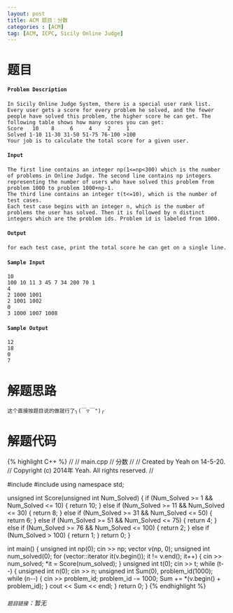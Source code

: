 ```yaml
---
layout: post
title: ACM 题目：分数
categories : [ACM]
tag: [ACM, ICPC, Sicily Online Judge]
---
```


# 题目

#### `Problem Description`
	In Sicily Online Judge System, there is a special user rank list. Every user gets a score for every problem he solved, and the fewer people have solved this problem, the higher score he can get. The following table shows how many scores you can get:
	Score   10    8     6     4     2     1
	Solved 1-10 11-30 31-50 51-75 76-100 >100
	Your job is to calculate the total score for a given user.

#### `Input`
	The first line contains an integer np(1<=np<300) which is the number of problems in Online Judge. The second line contains np integers representing the number of users who have solved this problem from problem 1000 to problem 1000+np-1.
	The third line contains an integer t(t<=10), which is the number of test cases.
	Each test case begins with an integer n, which is the number of problems the user has solved. Then it is followed by n distinct integers which are the problem ids. Problem id is labeled from 1000.

#### `Output`
	for each test case, print the total score he can get on a single line.

#### `Sample Input`
	10
	100 10 11 3 45 7 34 200 70 1
	4
	2 1000 1001
	2 1001 1002
	0
	3 1000 1007 1008

#### `Sample Output`
	12
	18
	0
	7

# 解题思路
	这个直接按题目说的做就行了╮(￣▽￣")╭

# 解题代码

<!--lint disable-->

{% highlight C++ %}
//
//  main.cpp
//  分数
//
//  Created by Yeah on 14-5-20.
//  Copyright (c) 2014年 Yeah. All rights reserved.
//

#include <iostream>
#include <vector>
using namespace std;

unsigned int Score(unsigned int Num_Solved)
{
    if (Num_Solved >= 1 && Num_Solved <= 10)
    {
        return 10;
    }
    else if (Num_Solved >= 11 && Num_Solved <= 30)
    {
        return 8;
    }
    else if (Num_Solved >= 31 && Num_Solved <= 50)
    {
        return 6;
    }
    else if (Num_Solved >= 51 && Num_Solved <= 75)
    {
        return 4;
    }
    else if (Num_Solved >= 76 && Num_Solved <= 100)
    {
        return 2;
    }
    else if (Num_Solved > 100)
    {
        return 1;
    }
    return 0;
}

int main()
{
    unsigned int np(0);
    cin >> np;
    vector<unsigned int> v(np, 0);
    unsigned int num_solved(0);
    for (vector<unsigned int>::iterator it(v.begin()); it != v.end(); it++)
    {
        cin >> num_solved;
        *it = Score(num_solved);
    }
    unsigned int t(0);
    cin >> t;
    while (t--)
    {
        unsigned int n(0);
        cin >> n;
        unsigned int Sum(0), problem_id(1000);
        while (n--)
        {
            cin >> problem_id;
            problem_id -= 1000;
            Sum += *(v.begin() + problem_id);
        }
        cout << Sum << endl;
    }
    return 0;
}
{% endhighlight %}

<!--lint enable-->

###### `题目链接`：[]()暂无
